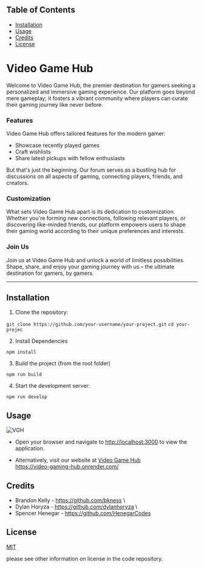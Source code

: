 ## Table of Contents

- [Installation](#installation)
- [Usage](#usage)
- [Credits](#credits)
- [License](#license)

# Video Game Hub

Welcome to Video Game Hub, the premier destination for gamers seeking a personalized and immersive gaming experience. Our platform goes beyond mere gameplay; it fosters a vibrant community where players can curate their gaming journey like never before.

### Features

Video Game Hub offers tailored features for the modern gamer:
- Showcase recently played games
- Craft wishlists
- Share latest pickups with fellow enthusiasts

But that's just the beginning. Our forum serves as a bustling hub for discussions on all aspects of gaming, connecting players, friends, and creators.

### Customization

What sets Video Game Hub apart is its dedication to customization. Whether you're forming new connections, following relevant players, or discovering like-minded friends, our platform empowers users to shape their gaming world according to their unique preferences and interests.

### Join Us

Join us at Video Game Hub and unlock a world of limitless possibilities. Shape, share, and enjoy your gaming journey with us – the ultimate destination for gamers, by gamers.

---

## Installation

1. Clone the repository:

`git clone https://github.com/your-username/your-project.git`
   `cd your-projec`

2. Install Dependencies

`npm install`

3. Build the project (from the root folder)

`npm run build`

4. Start the development server: 

`npm run develop`

## Usage

![VGH](https://github.com/dylanhoryza/video-game-hub/assets/78831747/73f1316d-8bda-4979-b499-aa4cfed6a0ef)

- Open your browser and navigate to [http://localhost:3000](http://localhost:3000) to view the application.

- Alternatively, visit our website at [Video Game Hub](https://video-gaming-hub.onrender.com/)<br>
https://video-gaming-hub.onrender.com/

## Credits
- Brandon Kelly - https://github.com/bkness \
- Dylan Horyza - https://github.com/dylanhoryza \
- Spencer Henegar - https://github.com/HenegarCodes

## License

[MIT](https://choosealicense.com/licenses/mit/)

please see other information on license in the code repository.


